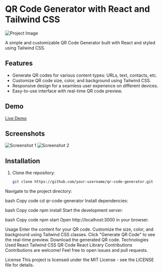

# QR Code Generator with React and Tailwind CSS

![Project Image](url_to_project_image)

A simple and customizable QR Code Generator built with React and styled using Tailwind CSS.

## Features

- Generate QR codes for various content types: URLs, text, contacts, etc.
- Customize QR code size, color, and background using Tailwind CSS.
- Responsive design for a seamless user experience on different devices.
- Easy-to-use interface with real-time QR code preview.

## Demo

[Live Demo](link_to_live_demo)

## Screenshots

![Screenshot 1](url_to_screenshot_1)
![Screenshot 2](url_to_screenshot_2)

## Installation

1. Clone the repository:

   ```bash
   git clone https://github.com/your-username/qr-code-generator.git
Navigate to the project directory:

bash
Copy code
cd qr-code-generator
Install dependencies:

bash
Copy code
npm install
Start the development server:

bash
Copy code
npm start
Open http://localhost:3000 in your browser.

Usage
Enter the content for your QR code.
Customize the size, color, and background using Tailwind CSS classes.
Click "Generate QR Code" to see the real-time preview.
Download the generated QR code.
Technologies Used
React
Tailwind CSS
QR Code React Library
Contributions
Contributions are welcome! Feel free to open issues and pull requests.

License
This project is licensed under the MIT License - see the LICENSE file for details.
